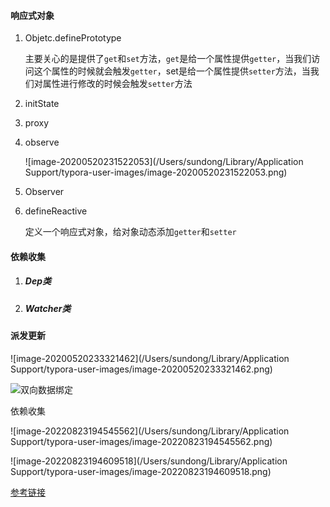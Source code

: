 #### 响应式对象

1. Objetc.definePrototype

   主要关心的是提供了`get`和`set`方法，`get`是给一个属性提供`getter`，当我们访问这个属性的时候就会触发`getter`，set是给一个属性提供`setter`方法，当我们对属性进行修改的时候会触发`setter`方法

2. initState

3. proxy

4. observe

   ![image-20200520231522053](/Users/sundong/Library/Application Support/typora-user-images/image-20200520231522053.png)

5. Observer

6. defineReactive

   定义一个响应式对象，给对象动态添加`getter`和`setter`

#### 依赖收集

1. ##### Dep类

2. ##### Watcher类

   

#### 派发更新

![image-20200520233321462](/Users/sundong/Library/Application Support/typora-user-images/image-20200520233321462.png)



![双向数据绑定](/Users/sundong/Documents/双向数据绑定.png)

依赖收集

![image-20220823194545562](/Users/sundong/Library/Application Support/typora-user-images/image-20220823194545562.png)

![image-20220823194609518](/Users/sundong/Library/Application Support/typora-user-images/image-20220823194609518.png)

[参考链接](https://blog.csdn.net/yezi__6/article/details/123298597)